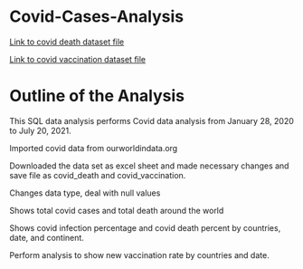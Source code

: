 # Covid-Cases-Analysis
[Link to covid death dataset file](https://docs.google.com/spreadsheets/d/1ZzRRPsLidl6aEvhg6Fi6_tlr0J-sP4jg9kJ3QxBdFvQ/edit?usp=sharing)

[Link to covid vaccination dataset file](https://docs.google.com/spreadsheets/d/1ZzRRPsLidl6aEvhg6Fi6_tlr0J-sP4jg9kJ3QxBdFvQ/edit?usp=sharing)
# Outline of the Analysis
This SQL data analysis performs Covid data analysis from January 28, 2020 to July 20, 2021.

Imported covid data from ourworldindata.org

Downloaded the data set as excel sheet and made necessary changes and save file as covid_death and covid_vaccination.

Changes data type, deal with null values

Shows total covid cases and total death around the world

Shows covid infection percentage and covid death percent by countries, date, and continent.

Perform analysis to show new vaccination rate by countries and date.

